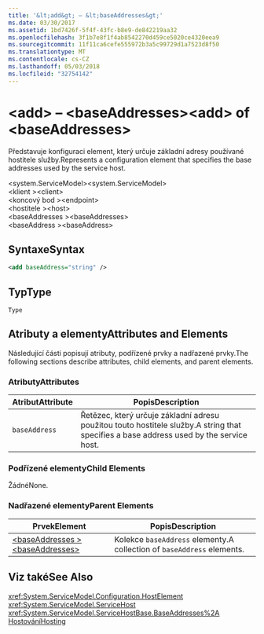 ```yaml
---
title: '&lt;add&gt; – &lt;baseAddresses&gt;'
ms.date: 03/30/2017
ms.assetid: 1bd7426f-5f4f-43fc-b8e9-de842219aa32
ms.openlocfilehash: 3f1b7e8f1f4ab8542270d459ce5020ce4320eea9
ms.sourcegitcommit: 11f11ca6cefe555972b3a5c99729d1a7523d8f50
ms.translationtype: MT
ms.contentlocale: cs-CZ
ms.lasthandoff: 05/03/2018
ms.locfileid: "32754142"
---
```

# <a name="ltaddgt-of-ltbaseaddressesgt"></a><span data-ttu-id="35d36-102">&lt;add&gt; – &lt;baseAddresses&gt;</span><span class="sxs-lookup"><span data-stu-id="35d36-102">&lt;add&gt; of &lt;baseAddresses&gt;</span></span>
<span data-ttu-id="35d36-103">Představuje konfiguraci element, který určuje základní adresy používané hostitele služby.</span><span class="sxs-lookup"><span data-stu-id="35d36-103">Represents a configuration element that specifies the base addresses used by the service host.</span></span>  
  
 <span data-ttu-id="35d36-104">\<system.ServiceModel></span><span class="sxs-lookup"><span data-stu-id="35d36-104">\<system.ServiceModel></span></span>  
<span data-ttu-id="35d36-105">\<klient ></span><span class="sxs-lookup"><span data-stu-id="35d36-105">\<client></span></span>  
<span data-ttu-id="35d36-106">\<koncový bod ></span><span class="sxs-lookup"><span data-stu-id="35d36-106">\<endpoint></span></span>  
<span data-ttu-id="35d36-107">\<hostitele ></span><span class="sxs-lookup"><span data-stu-id="35d36-107">\<host></span></span>  
<span data-ttu-id="35d36-108">\<baseAddresses ></span><span class="sxs-lookup"><span data-stu-id="35d36-108">\<baseAddresses></span></span>  
<span data-ttu-id="35d36-109">\<baseAddress ></span><span class="sxs-lookup"><span data-stu-id="35d36-109">\<baseAddress></span></span>  
  
## <a name="syntax"></a><span data-ttu-id="35d36-110">Syntaxe</span><span class="sxs-lookup"><span data-stu-id="35d36-110">Syntax</span></span>  
  
```xml  
<add baseAddress="string" />  
```  
  
## <a name="type"></a><span data-ttu-id="35d36-111">Typ</span><span class="sxs-lookup"><span data-stu-id="35d36-111">Type</span></span>  
 `Type`  
  
## <a name="attributes-and-elements"></a><span data-ttu-id="35d36-112">Atributy a elementy</span><span class="sxs-lookup"><span data-stu-id="35d36-112">Attributes and Elements</span></span>  
 <span data-ttu-id="35d36-113">Následující části popisují atributy, podřízené prvky a nadřazené prvky.</span><span class="sxs-lookup"><span data-stu-id="35d36-113">The following sections describe attributes, child elements, and parent elements.</span></span>  
  
### <a name="attributes"></a><span data-ttu-id="35d36-114">Atributy</span><span class="sxs-lookup"><span data-stu-id="35d36-114">Attributes</span></span>  
  
|<span data-ttu-id="35d36-115">Atribut</span><span class="sxs-lookup"><span data-stu-id="35d36-115">Attribute</span></span>|<span data-ttu-id="35d36-116">Popis</span><span class="sxs-lookup"><span data-stu-id="35d36-116">Description</span></span>|  
|---------------|-----------------|  
|`baseAddress`|<span data-ttu-id="35d36-117">Řetězec, který určuje základní adresu použitou touto hostitele služby.</span><span class="sxs-lookup"><span data-stu-id="35d36-117">A string that specifies a base address used by the service host.</span></span>|  
  
### <a name="child-elements"></a><span data-ttu-id="35d36-118">Podřízené elementy</span><span class="sxs-lookup"><span data-stu-id="35d36-118">Child Elements</span></span>  
 <span data-ttu-id="35d36-119">Žádné</span><span class="sxs-lookup"><span data-stu-id="35d36-119">None.</span></span>  
  
### <a name="parent-elements"></a><span data-ttu-id="35d36-120">Nadřazené elementy</span><span class="sxs-lookup"><span data-stu-id="35d36-120">Parent Elements</span></span>  
  
|<span data-ttu-id="35d36-121">Prvek</span><span class="sxs-lookup"><span data-stu-id="35d36-121">Element</span></span>|<span data-ttu-id="35d36-122">Popis</span><span class="sxs-lookup"><span data-stu-id="35d36-122">Description</span></span>|  
|-------------|-----------------|  
|[<span data-ttu-id="35d36-123">\<baseAddresses ></span><span class="sxs-lookup"><span data-stu-id="35d36-123">\<baseAddresses></span></span>](../../../../../docs/framework/configure-apps/file-schema/wcf/baseaddresses.md)|<span data-ttu-id="35d36-124">Kolekce `baseAddress` elementy.</span><span class="sxs-lookup"><span data-stu-id="35d36-124">A collection of `baseAddress` elements.</span></span>|  
  
## <a name="see-also"></a><span data-ttu-id="35d36-125">Viz také</span><span class="sxs-lookup"><span data-stu-id="35d36-125">See Also</span></span>  
 <xref:System.ServiceModel.Configuration.HostElement>  
 <xref:System.ServiceModel.ServiceHost>  
 <xref:System.ServiceModel.ServiceHostBase.BaseAddresses%2A>  
 [<span data-ttu-id="35d36-126">Hostování</span><span class="sxs-lookup"><span data-stu-id="35d36-126">Hosting</span></span>](../../../../../docs/framework/wcf/feature-details/hosting.md)
